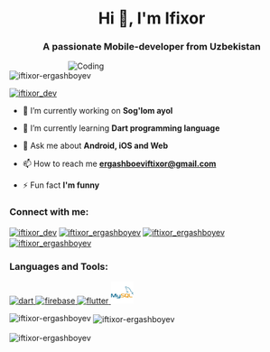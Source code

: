 <h1 align="center">Hi 👋, I'm Ifixor</h1>
<h3 align="center">A passionate Mobile-developer from Uzbekistan</h3>
<img align="right" alt="Coding" width="400" src="https://i.pinimg.com/originals/e4/26/70/e426702edf874b181aced1e2fa5c6cde.gif">

<p align="left"> <img src="https://komarev.com/ghpvc/?username=iftixor-ergashboyev&label=Profile%20views&color=0e75b6&style=flat" alt="iftixor-ergashboyev" /> </p>

<p align="left"> <a href="https://twitter.com/iftixor_dev" target="blank"><img src="https://img.shields.io/twitter/follow/iftixor_dev?logo=twitter&style=for-the-badge" alt="iftixor_dev" /></a> </p>

- 🔭 I’m currently working on **Sog'lom ayol**

- 🌱 I’m currently learning **Dart programming language**

- 💬 Ask me about **Android, iOS and Web**

- 📫 How to reach me **ergashboeviftixor@gmail.com**

- ⚡ Fun fact **I'm funny**

<h3 align="left">Connect with me:</h3>
<p align="left">
<a href="https://twitter.com/iftixor_dev" target="blank"><img align="center" src="https://raw.githubusercontent.com/rahuldkjain/github-profile-readme-generator/master/src/images/icons/Social/twitter.svg" alt="iftixor_dev" height="30" width="40" /></a>
<a href="https://fb.com/iftixor_ergashboyev" target="blank"><img align="center" src="https://raw.githubusercontent.com/rahuldkjain/github-profile-readme-generator/master/src/images/icons/Social/facebook.svg" alt="iftixor_ergashboyev" height="30" width="40" /></a>
<a href="https://instagram.com/iftixor_ergashboyev" target="blank"><img align="center" src="https://raw.githubusercontent.com/rahuldkjain/github-profile-readme-generator/master/src/images/icons/Social/instagram.svg" alt="iftixor_ergashboyev" height="30" width="40" /></a>
<a href="https://www.youtube.com/c/iftixor_ergashboyev" target="blank"><img align="center" src="https://raw.githubusercontent.com/rahuldkjain/github-profile-readme-generator/master/src/images/icons/Social/youtube.svg" alt="iftixor_ergashboyev" height="30" width="40" /></a>
</p>

<h3 align="left">Languages and Tools:</h3>
<p align="left"> <a href="https://dart.dev" target="_blank" rel="noreferrer"> <img src="https://www.vectorlogo.zone/logos/dartlang/dartlang-icon.svg" alt="dart" width="40" height="40"/> </a> <a href="https://firebase.google.com/" target="_blank" rel="noreferrer"> <img src="https://www.vectorlogo.zone/logos/firebase/firebase-icon.svg" alt="firebase" width="40" height="40"/> </a> <a href="https://flutter.dev" target="_blank" rel="noreferrer"> <img src="https://www.vectorlogo.zone/logos/flutterio/flutterio-icon.svg" alt="flutter" width="40" height="40"/> </a> <a href="https://www.mysql.com/" target="_blank" rel="noreferrer"> <img src="https://raw.githubusercontent.com/devicons/devicon/master/icons/mysql/mysql-original-wordmark.svg" alt="mysql" width="40" height="40"/> </a> </p>

<p><img align="left" src="https://github-readme-stats.vercel.app/api/top-langs?username=iftixor-ergashboyev&show_icons=true&locale=en&layout=compact" alt="iftixor-ergashboyev" /></p>

<p>&nbsp;<img align="center" src="https://github-readme-stats.vercel.app/api?username=iftixor-ergashboyev&show_icons=true&locale=en" alt="iftixor-ergashboyev" /></p>

<p><img align="center" src="https://github-readme-streak-stats.herokuapp.com/?user=iftixor-ergashboyev&" alt="iftixor-ergashboyev" /></p>
